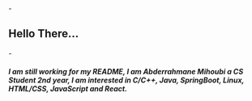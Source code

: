 -<h2>Hello There...</h2>
-<h5>I am still working for my README, I am Abderrahmane Mihoubi a CS Student 2nd year, I am interested in C/C++, Java, SpringBoot, Linux, HTML/CSS, JavaScript and React.</h5>
